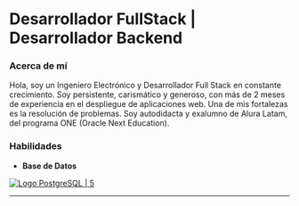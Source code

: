 # Desarrollador FullStack | Desarrollador Backend

### Acerca de mí

Hola, soy un Ingeniero Electrónico y Desarrollador Full Stack en constante crecimiento. Soy persistente, carismático y generoso, con más de 2 meses de experiencia en el despliegue de aplicaciones web. Una de mis fortalezas es la resolución de problemas. Soy autodidacta y exalumno de Alura Latam, del programa ONE (Oracle Next Education).

### Habilidades

* **Base de Datos**

[![Logo PostgreSQL | 5](https://www.postgresql.org/media/img/about/press/elephant.png)](https://www.postgresql.org/)




-----------------------------------------------------------------------


<!--
**fernalp/fernalp** is a ✨ _special_ ✨ repository because its `README.md` (this file) appears on your GitHub profile.

Here are some ideas to get you started:

- 🔭 I’m currently working on ...
- 🌱 I’m currently learning ...
- 👯 I’m looking to collaborate on ...
- 🤔 I’m looking for help with ...
- 💬 Ask me about ...
- 📫 How to reach me: ...
- 😄 Pronouns: ...
- ⚡ Fun fact: ...
-->
